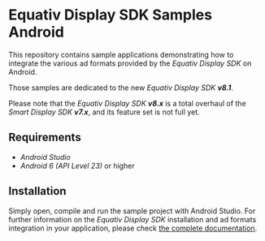 # Equativ Display SDK Samples Android

This repository contains sample applications demonstrating how to integrate the various ad formats provided by the _Equativ Display SDK_ on Android.

Those samples are dedicated to the new _Equativ Display SDK **v8.1**_.

Please note that the _Equativ Display SDK **v8.x**_ is a total overhaul of the _Smart Display SDK **v7.x**_, and its feature set is not full yet.

## Requirements

* _Android Studio_
* _Android 6 (API Level 23)_ or higher

## Installation

Simply open, compile and run the sample project with Android Studio.
For further information on the _Equativ Display SDK_ installation and ad formats integration in your application, please check [the complete documentation](https://documentation.smartadserver.com/displaySDK8/).
